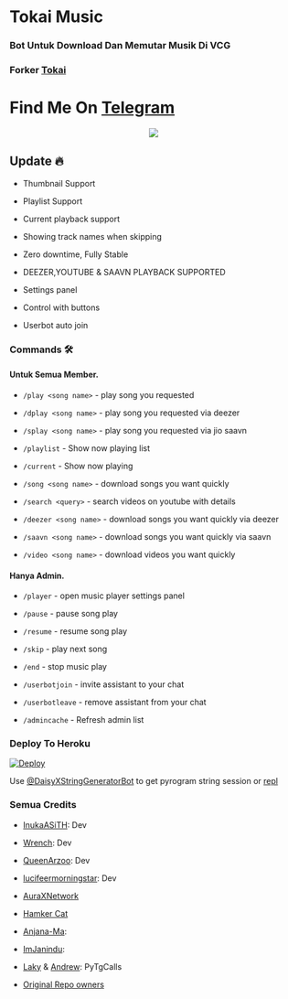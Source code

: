 <h1 align="centre">Tokai Music</h1>

### Bot Untuk Download Dan Memutar Musik Di VCG

### Forker [Tokai](https://t.me/Insaynn)

# Find Me On [Telegram](https://t.me/TokaiMusicBot)

<p align="center">

  <img src="https://telegra.ph/file/7d7eaba0a5e8c504b1a29.jpg">

</p>

<h2> Update 🔥 </h2>

- Thumbnail Support

- Playlist Support

- Current playback support

- Showing track names when skipping

- Zero downtime, Fully Stable

- DEEZER,YOUTUBE & SAAVN PLAYBACK SUPPORTED

- Settings panel

- Control with buttons

- Userbot auto join

### Commands 🛠

#### Untuk Semua Member.

- `/play <song name>` - play song you requested

- `/dplay <song name>` - play song you requested via deezer

- `/splay <song name>` - play song you requested via jio saavn

- `/playlist` - Show now playing list

- `/current` - Show now playing

- `/song <song name>` - download songs you want quickly

- `/search <query>` - search videos on youtube with details

- `/deezer <song name>` - download songs you want quickly via deezer

- `/saavn <song name>` - download songs you want quickly via saavn

- `/video <song name>` - download videos you want quickly

#### Hanya Admin.

- `/player` - open music player settings panel

- `/pause` - pause song play

- `/resume` - resume song play

- `/skip` - play next song

- `/end` - stop music play

- `/userbotjoin` - invite assistant to your chat

- `/userbotleave` - remove assistant from your chat

- `/admincache` - Refresh admin list

### Deploy To Heroku</h4>

[![Deploy](https://www.herokucdn.com/deploy/button.svg)](https://heroku.com/deploy?template=https://github.com/Tokai-Robo/TokaiMusic)

Use [@DaisyXStringGeneratorBot](https://t.me/DaisyXStringGeneratorBot) to get pyrogram string session or [repl](https://repl.it/@SpEcHiDe/GenerateStringSession)

### Semua Credits

- [InukaASiTH](https://github.com/InukaAsith): Dev

- [Wrench](https://github.com/EverythingSuckz/): Dev

- [QueenArzoo](https://github.com/QueenArzoo): Dev

- [lucifeermorningstar](https://github.com/lucifeermorningstar): Dev

- [AuraXNetwork](https://github.com/AuraXNetwork/AuraXMusicBot)

- [Hamker Cat](https://github.com/thehamkercat/)

- [Anjana-Ma](https://github.com/Anjana-Ma): 

- [ImJanindu](https://github.com/ImJanindu): 

- [Laky](https://github.com/Laky-64) & [Andrew](https://github.com/AndrewLaneX): PyTgCalls

- [Original Repo owners](https://github.com/suprojects/CallsMusic)
